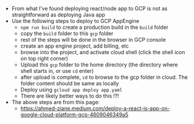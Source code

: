 * From what I've found deploying react/node app to GCP is not as straightforward as deploying Java app
* Use the following steps to deploy to GCP AppEngine
    * `npm run build` to create a production build in the `build` folder
    * copy the `build` folder to this `gcp` folder
    * rest of the steps will be done in the browser in GCP console
    * create an app engine project, add billing, etc
    * browse into the project, and activate cloud shell (click the shell icon on top right corner)
    * Upload this `gcp` folder to the home directory (the directory where shell starts in, or use `cd` enter)
    * after upload is complete, `cd` to browse to the gcp folder in cloud. The folder content should be same as locally
    * Deploy using `gcloud app deploy app.yaml`
    * There are likely better ways to do this !?!
* The above steps are from this page:
    * https://ahmed-ziane.medium.com/deploy-a-react-js-app-on-google-cloud-platform-gcp-4609046349a5
  
